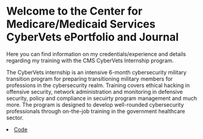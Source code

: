 <h1>Welcome to the Center for Medicare/Medicaid Services CyberVets ePortfolio and Journal</h1>

Here you can find information on my credentials/experience and details regarding my training with the CMS CyberVets Internship program. 

The CyberVets internship is an intensive 6-month cybersecurity military transition program for preparing transitioning military members for professions in the cybersecurity realm.
Training covers ethical hacking in offensive security, network administration and monitoring in defensive security, policy and compliance in secuirty program management and much 
more.  The program is designed to develop well-rounded cybersecurity professionals through on-the-job training in the government healthcare sector.  

<li data-view-component="true" class="d-inline-flex">
<a id="code-tab" href="https://github.com/carmanm/">                 
<span data-content="Code">Code</span>
</a></li>
